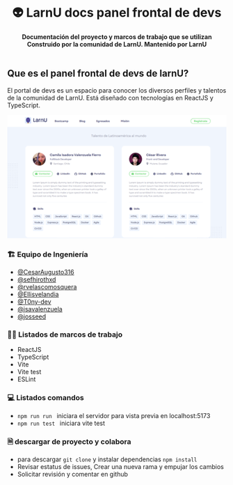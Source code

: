 <div align="center">
  <h1>👽 LarnU docs panel frontal de devs</h1>
  <strong>Documentación del proyecto y marcos de trabajo que se utilizan</strong><br>
  <strong>Construido por la comunidad de LarnU. Mantenido por LarnU</strong>
</div>
<br>

## Que es el panel frontal de devs de larnU?

El portal de devs es un espacio para conocer los diversos perfiles y talentos  de la comunidad de LarnU. Está diseñado con tecnologías en ReactJS y TypeScript.
<br>

![panel frontal](img/docs/front.png)

### 🏗 Equipo de Ingeniería  

- [@CesarAugusto316](https://github.com/CesarAugusto316)
- [@sefhirothxd](https://github.com/sefhirothxd)
- [@rvelascomosquera](https://github.com/rvelascomosquera)
- [@Ellisvelandia](https://github.com/Ellisvelandia)
- [@T0ny-dev](https://github.com/T0ny-dev)
- [@isavalenzuela](https://github.com/isavalenzuela)
- [@josseed](https://github.com/josseed)

### 👨‍💻 Listados de marcos de trabajo

* ReactJS
* TypeScript
* Vite
* Vite test
* ESLint

### 💻 Listados comandos 

* `npm run run `  iniciara el servidor para vista previa en localhost:5173
* `npm run test `  iniciara vite test


### 🗎 descargar de proyecto y colabora

* para descargar `git clone` y instalar dependencias `npm install`
* Revisar estatus de issues, Crear una nueva rama y empujar los cambios
* Solicitar revisión y comentar en github